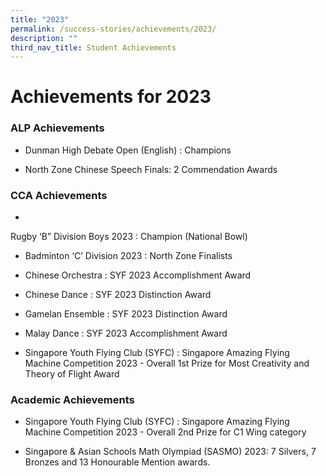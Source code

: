 ```yaml
---
title: "2023"
permalink: /success-stories/achievements/2023/
description: ""
third_nav_title: Student Achievements
---
```

# **Achievements for 2023**

### ALP Achievements


*   Dunman High Debate Open (English) : Champions
    
*   North Zone Chinese Speech Finals: 2 Commendation Awards
    


### CCA Achievements
*
Rugby ‘B” Division Boys 2023 : Champion (National Bowl)
    
*   Badminton ‘C’ Division 2023 : North Zone Finalists
    
*   Chinese Orchestra : SYF 2023 Accomplishment Award
    
*   Chinese Dance : SYF 2023 Distinction Award
    
*   Gamelan Ensemble : SYF 2023 Distinction Award
    
*   Malay Dance : SYF 2023 Accomplishment Award
    
*   Singapore Youth Flying Club (SYFC) : Singapore Amazing Flying Machine Competition 2023 - Overall 1st Prize for Most Creativity and Theory of Flight Award 
### Academic Achievements
*   Singapore Youth Flying Club (SYFC) : Singapore Amazing Flying Machine Competition 2023 - Overall 2nd Prize for C1 Wing category

*   Singapore & Asian Schools Math Olympiad (SASMO) 2023: 7 Silvers, 7 Bronzes and 13 Honourable Mention awards.